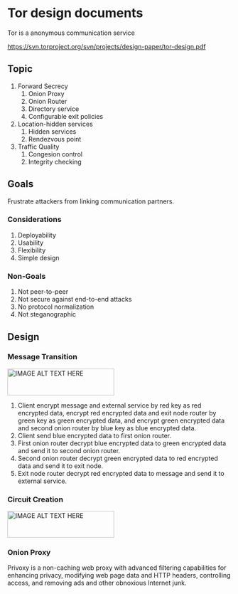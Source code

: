 # Tor design documents
Tor is a anonymous communication service

https://svn.torproject.org/svn/projects/design-paper/tor-design.pdf

## Topic
1. Forward Secrecy
    1. Onion Proxy
    1. Onion Router
    1. Directory service
    1. Configurable exit policies
1. Location-hidden services
    1. Hidden services
    1. Rendezvous point
1. Traffic Quality
    1. Congesion control
    1. Integrity checking

## Goals
Frustrate attackers from linking communication partners.

### Considerations
1. Deployability
1. Usability
1. Flexibility
1. Simple design

### Non-Goals
1. Not peer-to-peer
1. Not secure against end-to-end attacks
1. No protocol normalization
1. Not steganographic

## Design

### Message Transition
<img src="https://raw.githubusercontent.com/easonlin/easonlin.github.io/master/_posts/tor_message.png" 
alt="IMAGE ALT TEXT HERE" width="240" height="60" border="0" />

1. Client encrypt message and external service by red key as red encrypted data, 
encrypt red encrypted data and exit node router by green key as green encrypted data, 
and encrypt green encrypted data and second onion router by blue key as blue encrypted data.
1. Client send blue encrypted data to first onion router.
1. First onion router decrypt blue encrypted data to green encrypted data and send it to second onion router.
1. Second onion router decrypt green encrypted data to red encrypted data and send it to exit node.
1. Exit node router decrypt red encrypted data to message and send it to external service.

### Circuit Creation
<img src="https://raw.githubusercontent.com/easonlin/easonlin.github.io/master/_posts/2017-05-21-tor-design-document-read-experience-create-circuit.png" 
alt="IMAGE ALT TEXT HERE" width="240" height="60" border="0" />


### Onion Proxy
Privoxy is a non-caching web proxy with advanced filtering capabilities for enhancing privacy, modifying web page data and HTTP headers, controlling access, and removing ads and other obnoxious Internet junk.

